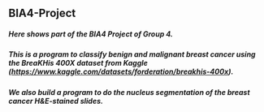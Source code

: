 ## BIA4-Project
##### Here shows part of the BIA4 Project of Group 4.
##### This is a program to classify benign and malignant breast cancer using the BreaKHis 400X dataset from Kaggle (https://www.kaggle.com/datasets/forderation/breakhis-400x).
##### We also build a program to do the nucleus segmentation of the breast cancer H&E-stained slides.
